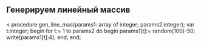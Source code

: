 ## Генерируем линейный массив

<
procedure gen_line_mas(params1: array of integer; params2:integer);
var t:integer;
begin
    for t:= 1 to params2 do
    begin
        params1[t]:= random(100)-50;
        write(params1[t]:4);
    end;
end;
>

